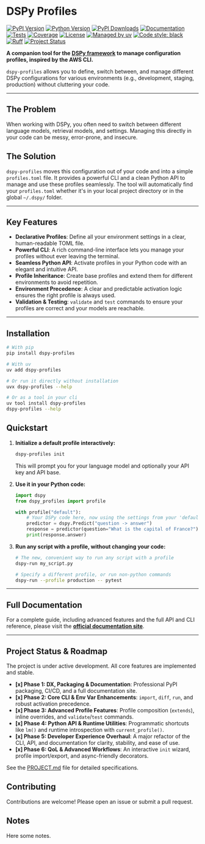 # DSPy Profiles

[![PyPI Version](https://img.shields.io/pypi/v/dspy-profiles.svg)](https://pypi.org/project/dspy-profiles/)
[![Python Version](https://img.shields.io/pypi/pyversions/dspy-profiles.svg)](https://pypi.org/project/dspy-profiles/)
[![PyPI Downloads](https://img.shields.io/pypi/dm/dspy-profiles.svg)](https://pypi.org/project/dspy-profiles/)
[![Documentation](https://img.shields.io/badge/docs-latest-blue.svg)](https://nielsgl.github.io/dspy-profiles/)
[![Tests](https://github.com/nielsgl/dspy-profiles/actions/workflows/tests.yml/badge.svg)](https://github.com/nielsgl/dspy-profiles/actions/workflows/tests.yml)
[![Coverage](https://img.shields.io/codecov/c/github/nielsgl/dspy-profiles)](https://codecov.io/gh/nielsgl/dspy-profiles)
[![License](https://img.shields.io/badge/License-MIT-yellow.svg)](https://opensource.org/licenses/MIT)
[![Managed by uv](https://img.shields.io/badge/managed%20by-uv-blue.svg)](https://github.com/astral-sh/uv)
[![Code style: black](https://img.shields.io/badge/code%20style-black-000000.svg)](https://github.com/psf/black)
[![Ruff](https://img.shields.io/endpoint?url=https://raw.githubusercontent.com/astral-sh/ruff/main/assets/badge/v2.json)](https://github.com/astral-sh/ruff)
[![Project Status](https://img.shields.io/badge/status-active-success.svg)](https://github.com/nielsgl/dspy-profiles/pulse)

**A companion tool for the [DSPy framework](https://github.com/stanfordnlp/dspy) to manage configuration profiles, inspired by the AWS CLI.**

`dspy-profiles` allows you to define, switch between, and manage different DSPy configurations for various environments (e.g., development, staging, production) without cluttering your code.

---

## The Problem

When working with DSPy, you often need to switch between different language models, retrieval models, and settings. Managing this directly in your code can be messy, error-prone, and insecure.

## The Solution

`dspy-profiles` moves this configuration out of your code and into a simple `profiles.toml` file. It provides a powerful CLI and a clean Python API to manage and use these profiles seamlessly. The tool will automatically find your `profiles.toml` whether it's in your local project directory or in the global `~/.dspy/` folder.

---

## Key Features

-   **Declarative Profiles**: Define all your environment settings in a clear, human-readable TOML file.
-   **Powerful CLI**: A rich command-line interface lets you manage your profiles without ever leaving the terminal.
-   **Seamless Python API**: Activate profiles in your Python code with an elegant and intuitive API.
-   **Profile Inheritance**: Create base profiles and extend them for different environments to avoid repetition.
-   **Environment Precedence**: A clear and predictable activation logic ensures the right profile is always used.
-   **Validation & Testing**: `validate` and `test` commands to ensure your profiles are correct and your models are reachable.

---

## Installation

```bash
# With pip
pip install dspy-profiles

# With uv
uv add dspy-profiles

# Or run it directly without installation
uvx dspy-profiles --help

# Or as a tool in your cli
uv tool install dspy-profiles
dspy-profiles --help
```

## Quickstart

1.  **Initialize a default profile interactively:**
    ```bash
    dspy-profiles init
    ```
    This will prompt you for your language model and optionally your API key and API base.

2.  **Use it in your Python code:**
    ```python
    import dspy
    from dspy_profiles import profile

    with profile("default"):
        # Your DSPy code here, now using the settings from your 'default' profile.
        predictor = dspy.Predict("question -> answer")
        response = predictor(question="What is the capital of France?")
        print(response.answer)
    ```

3.  **Run any script with a profile, without changing your code:**
    ```bash
    # The new, convenient way to run any script with a profile
    dspy-run my_script.py

    # Specify a different profile, or run non-python commands
    dspy-run --profile production -- pytest
    ```

---

## Full Documentation

For a complete guide, including advanced features and the full API and CLI reference, please visit the **[official documentation site](https://nielsgl.github.io/dspy-profiles/)**.

---

## Project Status & Roadmap

The project is under active development. All core features are implemented and stable.

-   **[x] Phase 1: DX, Packaging & Documentation**: Professional PyPI packaging, CI/CD, and a full documentation site.
-   **[x] Phase 2: Core CLI & Env Var Enhancements**: `import`, `diff`, `run`, and robust activation precedence.
-   **[x] Phase 3: Advanced Profile Features**: Profile composition (`extends`), inline overrides, and `validate`/`test` commands.
-   **[x] Phase 4: Python API & Runtime Utilities**: Programmatic shortcuts like `lm()` and runtime introspection with `current_profile()`.
-   **[x] Phase 5: Developer Experience Overhaul**: A major refactor of the CLI, API, and documentation for clarity, stability, and ease of use.
-   **[x] Phase 6: QoL & Advanced Workflows**: An interactive `init` wizard, profile import/export, and async-friendly decorators.

See the [PROJECT.md](PROJECT.md) file for detailed specifications.

## Contributing

Contributions are welcome! Please open an issue or submit a pull request.

## Notes

Here some notes.
